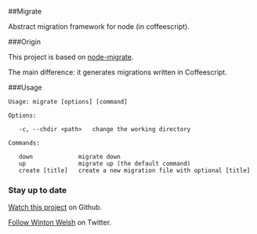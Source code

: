 ##Migrate

Abstract migration framework for node (in coffeescript).

###Origin

This project is based on [node-migrate](https://github.com/visionmedia/node-migrate).

The main difference: it generates migrations written in Coffeescript.

###Usage

```
Usage: migrate [options] [command]

Options:

   -c, --chdir <path>   change the working directory

Commands:

   down             migrate down
   up               migrate up (the default command)
   create [title]   create a new migration file with optional [title]

```

### Stay up to date

[Watch this project](https://github.com/winton/coffee-migrate) on Github.

[Follow Winton Welsh](http://twitter.com/intent/user?screen_name=wintonius) on Twitter.
